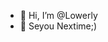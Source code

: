 - 👋 Hi, I’m @Lowerly
- 👀 Seyou Nextime;)

<!---
Lowerly/Lowerly is a ✨ special ✨ repository because its `README.md` (this file) appears on your GitHub profile.
You can click the Preview link to take a look at your changes.
--->

